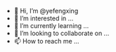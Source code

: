 - 👋 Hi, I’m @yefengxing
- 👀 I’m interested in ...
- 🌱 I’m currently learning ...
- 💞️ I’m looking to collaborate on ...
- 📫 How to reach me ...

<!---
yefengxing/yefengxing is a ✨ special ✨ repository because its `README.md` (this file) appears on your GitHub profile.
You can click the Preview link to take a look at your changes.
--->
